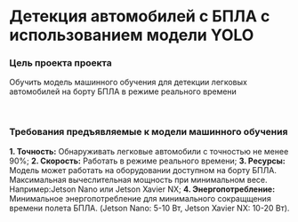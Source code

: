 # Детекция автомобилей с БПЛА с использованием модели YOLO

### Цель проекта проекта

Обучить модель машинного обучения для детекции легковых автомобилей на борту БПЛА в режиме реального времени

<br>

### Требования предъявляемые к модели машинного обучения

**1. Точность:** Обнаруживать легковые автомобили с точностью не менее 90%;
**2. Скорость:** Работать в режиме реального времени;
**3. Ресурсы:** Модель может работать на оборудовании доступном на борту БПЛА. Максимальная вычеслительная мощность при минимальном весе. Например:Jetson Nano или Jetson Xavier NX;
**4. Энергопотребление:** Минимальное энергопотребление для минимального сокращщения времени полета БПЛА. (Jetson Nano: 5-10 Вт, Jetson Xavier NX: 10-20 Вт).
